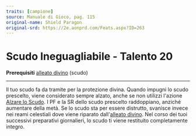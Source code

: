 ```yaml
---
traits: [campione]
source: Manuale di Gioco, pag. 115
original-name: Shield Paragon
original-srd: https://2e.aonprd.com/Feats.aspx?ID=263
---
```


# Scudo Ineguagliabile - Talento 20

**Prerequisiti** [alleato divino](/classi/campione#alleato-divino) (scudo)

---

Il tuo scudo fa da tramite per la protezione divina. Quando impugni lo scudo
prescelto, viene considerato sempre alzato, anche se non utilizzi l'azione
[Alzare lo Scudo](/azioni/base/alzare-lo-scudo). I PF e la SR dello scudo
prescelto raddoppiano, anziché aumentare della metà. Se lo scudo sta per essere
distrutto, svanisce invece nei reami celestiali dove viene riparato
dall'[alleato divino](/classi/campione#alleato-divino). Nel corso dei tuoi
successivi preparativi giornalieri, lo scudo ti viene restituito completamente
integro.
